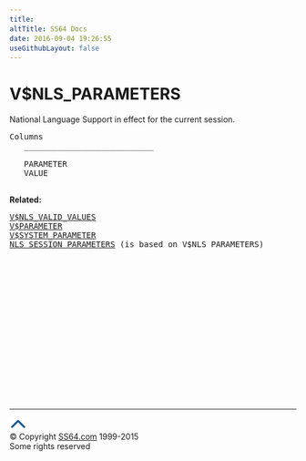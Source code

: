 ```yaml
---
title:
altTitle: SS64 Docs
date: 2016-09-04 19:26:55
useGithubLayout: false
---
```

<!-- #BeginLibraryItem "/Library/head_orav.lbi" --><!-- #EndLibraryItem --><h1>V$NLS_PARAMETERS </h1>  
 <p> National Language Support in effect for the current session. </p> 
 
<pre>Columns
   ___________________________
 
   PARAMETER
   VALUE

</pre>
<p><b>Related:</b></p>
<pre><a href="V$NLS_VALID_VALUES.html">V$NLS_VALID_VALUES</a> 
<a href="V$PARAMETER.html">V$PARAMETER</a> 
<a href="V$SYSTEM_PARAMETER.html">V$SYSTEM_PARAMETER</a><br><a href="../orad/NLS_SESSION_PARAMETERS.html">NLS_SESSION_PARAMETERS</a> (is based on V$NLS_PARAMETERS)</pre><!-- #BeginLibraryItem "/Library/foot_orad.lbi" --><p>
<!-- oracle-footer -->
<ins class="adsbygoogle" style="display:inline-block;width:300px;height:250px" data-ad-client="ca-pub-6140977852749469" data-ad-slot="4275490898"></ins>
<script>
(adsbygoogle = window.adsbygoogle || []).push({});
</script></p>
<hr>
<div id="bl" class="footer"><a href="V$NLS_PARAMETERS.html#"><img src="../images/top.png" width="30" height="22" alt="Back to the Top"></a></div>
<div id="br" class="footer, tagline">© Copyright <a href="http://ss64.com/">SS64.com</a> 1999-2015<br>
Some rights reserved</div>
<!-- #EndLibraryItem -->

